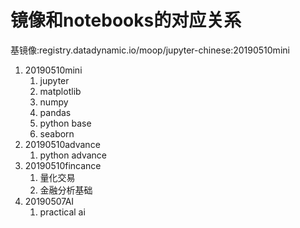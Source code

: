 # 镜像和notebooks的对应关系
基镜像:registry.datadynamic.io/moop/jupyter-chinese:20190510mini
1. 20190510mini
    1. jupyter
    2. matplotlib
    3. numpy
    4. pandas
    5. python base
    6. seaborn 
2. 20190510advance
    1. python advance
3. 20190510fincance
    1. 量化交易
    2. 金融分析基础
4. 20190507AI
    1. practical ai